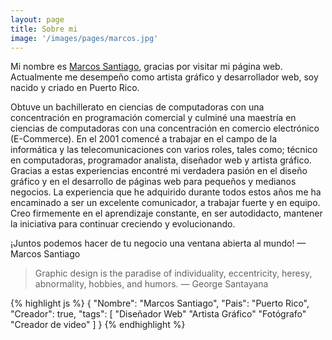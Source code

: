```yaml
---
layout: page
title: Sobre mi
image: '/images/pages/marcos.jpg'
---
```


Mi nombre es [Marcos Santiago](https://marcossantiago.com), gracias por visitar mi página web. Actualmente me desempeño como artista gráfico y desarrollador web, soy nacido y criado en Puerto Rico.

Obtuve un bachillerato en ciencias de computadoras con una concentración en programación comercial y culminé una maestría en ciencias de computadoras con una concentración en comercio electrónico (E-Commerce). En el 2001 comencé a trabajar en el campo de la informática y las telecomunicaciones con varios roles, tales como; técnico en computadoras, programador analista, diseñador web y artista gráfico. Gracias a estas experiencias encontré mi verdadera pasión en el diseño gráfico y en el desarrollo de páginas web para pequeños y medianos negocios. La experiencia que he adquirido durante todos estos años me ha encaminado a ser un excelente comunicador, a trabajar fuerte y en equipo. Creo firmemente en el aprendizaje constante, en ser autodidacto, mantener la iniciativa para continuar creciendo y evolucionando.

¡Juntos podemos hacer de tu negocio una ventana abierta al mundo! — Marcos Santiago

> Graphic design is the paradise of individuality, eccentricity, heresy, abnormality, hobbies, and humors. — George Santayana

{% highlight js %}
{
  "Nombre": "Marcos Santiago",
  "Pais": "Puerto Rico",
  "Creador": true,
  "tags": [
   "Diseñador Web"
   "Artista Gráfico"
   "Fotógrafo"
   "Creador de video"
  ]
}
{% endhighlight %}
